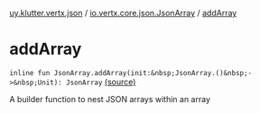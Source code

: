[uy.klutter.vertx.json](../index.md) / [io.vertx.core.json.JsonArray](index.md) / [addArray](.)


# addArray
`inline fun JsonArray.addArray(init:&nbsp;JsonArray.()&nbsp;->&nbsp;Unit): JsonArray` [(source)](https://github.com/kohesive/klutter/blob/master/vertx3-jdk8/src/main/kotlin/uy/klutter/vertx/json/VertxJson.kt#L106)

A builder function to nest JSON arrays within an array


